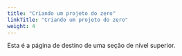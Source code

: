 ```yaml
---
title: "Criando um projeto do zero"
linkTitle: "Criando um projeto do zero"
weight: 4
---
```


Esta é a página de destino de uma seção de nível superior.
